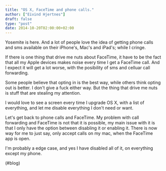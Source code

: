 ```yaml
---
title: "OS X, FaceTime and phone calls."
author: ["Eivind Hjertnes"]
draft: false
type: "post"
date: 2014-10-20T02:00:00+02:00
---
```


Yosemite is here. And a lot of people love the idea of getting phone
calls and sms available on their iPhone's, Mac's and iPad's; while I
cringe.

If there is one thing that drive me nuts about FaceTime, it have to be
the fact that all my Apple devices makes noise every time I get a
FaceTime call. And I expect it will get a lot worse, with the posibility
of sms and celluar call forwarding.

Some people believe that opting in is the best way, while others think
opting out is better. I don't give a fuck either way. But the thing that
drive me nuts is stuff that are stealing my attention.

I would love to see a screen every time I upgrade OS X, with a list of
everything, and let me disable everything I don't need or want.

Let's get back to phone calls and FaceTime. My problem with call
forwarding and FaceTime is not that it is possible, my main issue with
it is that I only have the option between disabling it or enabling it.
There is now way for me to just say, only accept calls on my mac, when
the FaceTime app is open.

I'm probably a edge case, and yes I have disabled all of it, on
everything except my phone.

(#blog)
